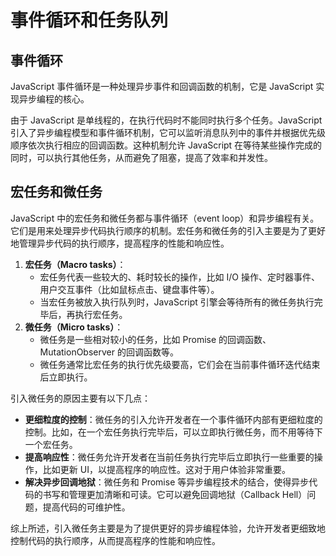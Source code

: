 # 事件循环和任务队列

## 事件循环

JavaScript 事件循环是一种处理异步事件和回调函数的机制，它是 JavaScript 实现异步编程的核心。

由于 JavaScript 是单线程的，在执行代码时不能同时执行多个任务。JavaScript 引入了异步编程模型和事件循环机制，它可以监听消息队列中的事件并根据优先级顺序依次执行相应的回调函数。这种机制允许 JavaScript 在等待某些操作完成的同时，可以执行其他任务，从而避免了阻塞，提高了效率和并发性。

## 宏任务和微任务

JavaScript 中的宏任务和微任务都与事件循环（event loop）和异步编程有关。它们是用来处理异步代码执行顺序的机制。宏任务和微任务的引入主要是为了更好地管理异步代码的执行顺序，提高程序的性能和响应性。

1. **宏任务（Macro tasks）**：
   - 宏任务代表一些较大的、耗时较长的操作，比如 I/O 操作、定时器事件、用户交互事件（比如鼠标点击、键盘事件等）。
   - 当宏任务被放入执行队列时，JavaScript 引擎会等待所有的微任务执行完毕后，再执行宏任务。
2. **微任务（Micro tasks）**：
   - 微任务是一些相对较小的任务，比如 Promise 的回调函数、MutationObserver 的回调函数等。
   - 微任务通常比宏任务的执行优先级要高，它们会在当前事件循环迭代结束后立即执行。

引入微任务的原因主要有以下几点：

- **更细粒度的控制**：微任务的引入允许开发者在一个事件循环内部有更细粒度的控制。比如，在一个宏任务执行完毕后，可以立即执行微任务，而不用等待下一个宏任务。
- **提高响应性**：微任务允许开发者在当前任务执行完毕后立即执行一些重要的操作，比如更新 UI，以提高程序的响应性。这对于用户体验非常重要。
- **解决异步回调地狱**：微任务和 Promise 等异步编程技术的结合，使得异步代码的书写和管理更加清晰和可读。它可以避免回调地狱（Callback Hell）问题，提高代码的可维护性。

综上所述，引入微任务主要是为了提供更好的异步编程体验，允许开发者更细致地控制代码的执行顺序，从而提高程序的性能和响应性。
